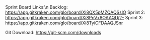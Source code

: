 Sprint Board Links:\n
	Backlog:  https://app.gitkraken.com/glo/board/Xi8QX5pMZQAQSslO
	Sprint 2: https://app.gitkraken.com/glo/board/Xi8PnVx8OAAQUj2-
	Sprint 3: https://app.gitkraken.com/glo/board/Xi8TyiCFDAAQJSnr

Git Download:
	https://git-scm.com/downloads

	

